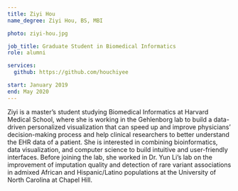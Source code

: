 ```yaml
---
title: Ziyi Hou
name_degree: Ziyi Hou, BS, MBI

photo: ziyi-hou.jpg

job_title: Graduate Student in Biomedical Informatics
role: alumni

services:
  github: https://github.com/houchiyee

start: January 2019
end: May 2020
---
```

Ziyi is a master’s student studying Biomedical Informatics at Harvard Medical School, where she is working in the Gehlenborg lab to build a data-driven personalized visualization that can speed up and improve physicians’ decision-making process and help clinical researchers to better understand the EHR data of a patient. She is interested in combining bioinformatics, data visualization, and computer science to build intuitive and user-friendly interfaces. Before joining the lab, she worked in Dr. Yun Li’s lab on the improvement of imputation quality and detection of rare variant associations in admixed African and Hispanic/Latino populations at the University of North Carolina at Chapel Hill.
